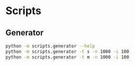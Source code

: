 # Scripts

## Generator

```bash
python -m scripts.generator --help
python -m scripts.generator -t s -n 1000 -i 100
python -m scripts.generator -t m -n 1000 -i 100
```